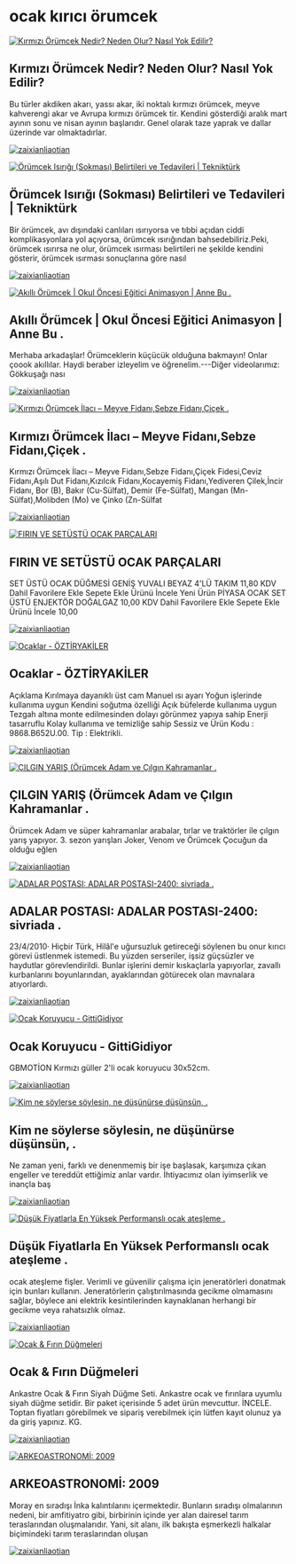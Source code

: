 # ocak kırıcı örumcek
<a href="https://mnn.zoosnet.net/LR/Chatpre.aspx?id=MNN94995150&p=https://topgrinding.com/" target="_blank">![Kırmızı Örümcek Nedir? Neden Olur? Nasıl Yok Edilir?](https://github.com/technlg/images/blob/main/32.jpg)</a>
## Kırmızı Örümcek Nedir? Neden Olur? Nasıl Yok Edilir?
Bu türler akdiken akarı, yassı akar, iki noktalı kırmızı örümcek, meyve kahverengi akar ve Avrupa kırmızı örümcek tir. Kendini gösterdiği aralık mart ayının sonu ve nisan ayının başlarıdır. Genel olarak taze yaprak ve dallar üzerinde var olmaktadırlar.
<a href="https://mnn.zoosnet.net/LR/Chatpre.aspx?id=MNN94995150&p=https://topgrinding.com/" target="_blank"><img src="https://github.com/technlg/images/raw/main/chat11.jpg" alt="zaixianliaotian"/></a><a href="//whatsapp.shibangsoft.com/WhatsApp.php" ><img src="https://github.com/technlg/images/raw/main/chat11.png" alt=""></a>
<a href="https://mnn.zoosnet.net/LR/Chatpre.aspx?id=MNN94995150&p=https://topgrinding.com/" target="_blank">![Örümcek Isırığı (Sokması) Belirtileri ve Tedavileri | Tekniktürk](https://github.com/technlg/images/blob/main/32.jpg)</a>
## Örümcek Isırığı (Sokması) Belirtileri ve Tedavileri | Tekniktürk
Bir örümcek, avı dışındaki canlıları ısırıyorsa ve tıbbi açıdan ciddi komplikasyonlara yol açıyorsa, örümcek ısırığından bahsedebiliriz.Peki, örümcek ısırırsa ne olur, örümcek ısırması belirtileri ne şekilde kendini gösterir, örümcek ısırması sonuçlarına göre nasıl 
<a href="https://mnn.zoosnet.net/LR/Chatpre.aspx?id=MNN94995150&p=https://topgrinding.com/" target="_blank"><img src="https://github.com/technlg/images/raw/main/chat11.jpg" alt="zaixianliaotian"/></a><a href="//whatsapp.shibangsoft.com/WhatsApp.php" ><img src="https://github.com/technlg/images/raw/main/chat11.png" alt=""></a>
<a href="https://mnn.zoosnet.net/LR/Chatpre.aspx?id=MNN94995150&p=https://topgrinding.com/" target="_blank">![Akıllı Örümcek | Okul Öncesi Eğitici Animasyon | Anne Bu .](https://github.com/technlg/images/blob/main/65.jpg)</a>
## Akıllı Örümcek | Okul Öncesi Eğitici Animasyon | Anne Bu .
Merhaba arkadaşlar! Örümceklerin küçücük olduğuna bakmayın! Onlar çoook akıllılar. Haydi beraber izleyelim ve öğrenelim.---Diğer videolarımız: Gökkuşağı nası
<a href="https://mnn.zoosnet.net/LR/Chatpre.aspx?id=MNN94995150&p=https://topgrinding.com/" target="_blank"><img src="https://github.com/technlg/images/raw/main/chat11.jpg" alt="zaixianliaotian"/></a><a href="//whatsapp.shibangsoft.com/WhatsApp.php" ><img src="https://github.com/technlg/images/raw/main/chat11.png" alt=""></a>
<a href="https://mnn.zoosnet.net/LR/Chatpre.aspx?id=MNN94995150&p=https://topgrinding.com/" target="_blank">![Kırmızı Örümcek İlacı – Meyve Fidanı,Sebze Fidanı,Çiçek .](https://github.com/technlg/images/blob/main/27.jpg)</a>
## Kırmızı Örümcek İlacı – Meyve Fidanı,Sebze Fidanı,Çiçek .
Kırmızı Örümcek İlacı – Meyve Fidanı,Sebze Fidanı,Çiçek Fidesi,Ceviz Fidanı,Aşılı Dut Fidanı,Kızılcık Fidanı,Kocayemiş Fidanı,Yediveren Çilek,İncir Fidanı, Bor (B), Bakır (Cu-Sülfat), Demir (Fe-Sülfat), Mangan (Mn-Sülfat),Molibden (Mo) ve Çinko (Zn-Sülfat 
<a href="https://mnn.zoosnet.net/LR/Chatpre.aspx?id=MNN94995150&p=https://topgrinding.com/" target="_blank"><img src="https://github.com/technlg/images/raw/main/chat11.jpg" alt="zaixianliaotian"/></a><a href="//whatsapp.shibangsoft.com/WhatsApp.php" ><img src="https://github.com/technlg/images/raw/main/chat11.png" alt=""></a>
<a href="https://mnn.zoosnet.net/LR/Chatpre.aspx?id=MNN94995150&p=https://topgrinding.com/" target="_blank">![FIRIN VE SETÜSTÜ OCAK PARÇALARI](https://github.com/technlg/images/blob/main/18.jpg)</a>
## FIRIN VE SETÜSTÜ OCAK PARÇALARI
SET ÜSTÜ OCAK DÜĞMESİ GENİŞ YUVALI BEYAZ 4'LÜ TAKIM 11,80 KDV Dahil Favorilere Ekle Sepete Ekle Ürünü İncele Yeni Ürün PİYASA OCAK SET ÜSTÜ ENJEKTÖR DOĞALGAZ 10,00 KDV Dahil Favorilere Ekle Sepete Ekle Ürünü İncele 10,00 
<a href="https://mnn.zoosnet.net/LR/Chatpre.aspx?id=MNN94995150&p=https://topgrinding.com/" target="_blank"><img src="https://github.com/technlg/images/raw/main/chat11.jpg" alt="zaixianliaotian"/></a><a href="//whatsapp.shibangsoft.com/WhatsApp.php" ><img src="https://github.com/technlg/images/raw/main/chat11.png" alt=""></a>
<a href="https://mnn.zoosnet.net/LR/Chatpre.aspx?id=MNN94995150&p=https://topgrinding.com/" target="_blank">![Ocaklar - ÖZTİRYAKİLER](https://github.com/technlg/images/blob/main/11.jpg)</a>
## Ocaklar - ÖZTİRYAKİLER
Açıklama  Kırılmaya dayanıklı üst cam  Manuel ısı ayarı  Yoğun işlerinde kullanıma uygun  Kendini soğutma özelliği Açık büfelerde kullanıma uygun  Tezgah altına monte edilmesinden dolayı görünmez yapıya sahip Enerji tasarruflu  Kolay kullanıma ve temizliğe sahip  Sessiz ve  Ürün Kodu : 9868.B652U.00. Tip : Elektrikli.
<a href="https://mnn.zoosnet.net/LR/Chatpre.aspx?id=MNN94995150&p=https://topgrinding.com/" target="_blank"><img src="https://github.com/technlg/images/raw/main/chat11.jpg" alt="zaixianliaotian"/></a><a href="//whatsapp.shibangsoft.com/WhatsApp.php" ><img src="https://github.com/technlg/images/raw/main/chat11.png" alt=""></a>
<a href="https://mnn.zoosnet.net/LR/Chatpre.aspx?id=MNN94995150&p=https://topgrinding.com/" target="_blank">![ÇILGIN YARIŞ (Örümcek Adam ve Çılgın Kahramanlar .](https://github.com/technlg/images/blob/main/47.jpg)</a>
## ÇILGIN YARIŞ (Örümcek Adam ve Çılgın Kahramanlar .
Örümcek Adam ve süper kahramanlar arabalar, tırlar ve traktörler ile çılgın yarış yapıyor. 3. sezon yarışları Joker, Venom ve Örümcek Çocuğun da olduğu eğlen
<a href="https://mnn.zoosnet.net/LR/Chatpre.aspx?id=MNN94995150&p=https://topgrinding.com/" target="_blank"><img src="https://github.com/technlg/images/raw/main/chat11.jpg" alt="zaixianliaotian"/></a><a href="//whatsapp.shibangsoft.com/WhatsApp.php" ><img src="https://github.com/technlg/images/raw/main/chat11.png" alt=""></a>
<a href="https://mnn.zoosnet.net/LR/Chatpre.aspx?id=MNN94995150&p=https://topgrinding.com/" target="_blank">![ADALAR POSTASI: ADALAR POSTASI-2400: sivriada .](https://github.com/technlg/images/blob/main/47.jpg)</a>
## ADALAR POSTASI: ADALAR POSTASI-2400: sivriada .
23/4/2010· Hiçbir Türk, Hilâl'e uğursuzluk getireceği söylenen bu onur kırıcı görevi üstlenmek istemedi. Bu yüzden serseriler, işsiz güçsüzler ve haydutlar görevlendirildi. Bunlar işlerini demir kıskaçlarla yapıyorlar, zavallı kurbanlarını boyunlarından, ayaklarından götürecek olan mavnalara atıyorlardı.
<a href="https://mnn.zoosnet.net/LR/Chatpre.aspx?id=MNN94995150&p=https://topgrinding.com/" target="_blank"><img src="https://github.com/technlg/images/raw/main/chat11.jpg" alt="zaixianliaotian"/></a><a href="//whatsapp.shibangsoft.com/WhatsApp.php" ><img src="https://github.com/technlg/images/raw/main/chat11.png" alt=""></a>
<a href="https://mnn.zoosnet.net/LR/Chatpre.aspx?id=MNN94995150&p=https://topgrinding.com/" target="_blank">![Ocak Koruyucu - GittiGidiyor](https://github.com/technlg/images/blob/main/65.jpg)</a>
## Ocak Koruyucu - GittiGidiyor
GBMOTİON Kırmızı güller 2'li ocak koruyucu 30x52cm.
<a href="https://mnn.zoosnet.net/LR/Chatpre.aspx?id=MNN94995150&p=https://topgrinding.com/" target="_blank"><img src="https://github.com/technlg/images/raw/main/chat11.jpg" alt="zaixianliaotian"/></a><a href="//whatsapp.shibangsoft.com/WhatsApp.php" ><img src="https://github.com/technlg/images/raw/main/chat11.png" alt=""></a>
<a href="https://mnn.zoosnet.net/LR/Chatpre.aspx?id=MNN94995150&p=https://topgrinding.com/" target="_blank">![Kim ne söylerse söylesin, ne düşünürse düşünsün, .](https://github.com/technlg/images/blob/main/52.jpg)</a>
## Kim ne söylerse söylesin, ne düşünürse düşünsün, .
Ne zaman yeni, farklı ve denenmemiş bir işe başlasak, karşımıza çıkan engeller ve tereddüt ettiğimiz anlar vardır. İhtiyacımız olan iyimserlik ve inançla baş
<a href="https://mnn.zoosnet.net/LR/Chatpre.aspx?id=MNN94995150&p=https://topgrinding.com/" target="_blank"><img src="https://github.com/technlg/images/raw/main/chat11.jpg" alt="zaixianliaotian"/></a><a href="//whatsapp.shibangsoft.com/WhatsApp.php" ><img src="https://github.com/technlg/images/raw/main/chat11.png" alt=""></a>
<a href="https://mnn.zoosnet.net/LR/Chatpre.aspx?id=MNN94995150&p=https://topgrinding.com/" target="_blank">![Düşük Fiyatlarla En Yüksek Performanslı ocak ateşleme .](https://github.com/technlg/images/blob/main/43.jpg)</a>
## Düşük Fiyatlarla En Yüksek Performanslı ocak ateşleme .
ocak ateşleme fişler. Verimli ve güvenilir çalışma için jeneratörleri donatmak için bunları kullanın. Jeneratörlerin çalıştırılmasında gecikme olmamasını sağlar, böylece ani elektrik kesintilerinden kaynaklanan herhangi bir gecikme veya rahatsızlık olmaz.
<a href="https://mnn.zoosnet.net/LR/Chatpre.aspx?id=MNN94995150&p=https://topgrinding.com/" target="_blank"><img src="https://github.com/technlg/images/raw/main/chat11.jpg" alt="zaixianliaotian"/></a><a href="//whatsapp.shibangsoft.com/WhatsApp.php" ><img src="https://github.com/technlg/images/raw/main/chat11.png" alt=""></a>
<a href="https://mnn.zoosnet.net/LR/Chatpre.aspx?id=MNN94995150&p=https://topgrinding.com/" target="_blank">![Ocak & Fırın Düğmeleri](https://github.com/technlg/images/blob/main/37.jpg)</a>
## Ocak & Fırın Düğmeleri
Ankastre Ocak & Fırın Siyah Düğme Seti. Ankastre ocak ve fırınlara uyumlu siyah düğme setidir. Bir paket içerisinde 5 adet ürün mevcuttur. İNCELE. Toptan fiyatları görebilmek ve sipariş verebilmek için lütfen kayıt olunuz ya da giriş yapınız. KG.
<a href="https://mnn.zoosnet.net/LR/Chatpre.aspx?id=MNN94995150&p=https://topgrinding.com/" target="_blank"><img src="https://github.com/technlg/images/raw/main/chat11.jpg" alt="zaixianliaotian"/></a><a href="//whatsapp.shibangsoft.com/WhatsApp.php" ><img src="https://github.com/technlg/images/raw/main/chat11.png" alt=""></a>
<a href="https://mnn.zoosnet.net/LR/Chatpre.aspx?id=MNN94995150&p=https://topgrinding.com/" target="_blank">![ARKEOASTRONOMİ: 2009](https://github.com/technlg/images/blob/main/53.jpg)</a>
## ARKEOASTRONOMİ: 2009
Moray en sıradışı İnka kalıntılarını içermektedir. Bunların sıradışı olmalarının nedeni, bir amfitiyatro gibi, birbirinin içinde yer alan dairesel tarım teraslarından oluşmalarıdır. Yani, sit alanı, ilk bakışta eşmerkezli halkalar biçimindeki tarım teraslarından oluşan 
<a href="https://mnn.zoosnet.net/LR/Chatpre.aspx?id=MNN94995150&p=https://topgrinding.com/" target="_blank"><img src="https://github.com/technlg/images/raw/main/chat11.jpg" alt="zaixianliaotian"/></a><a href="//whatsapp.shibangsoft.com/WhatsApp.php" ><img src="https://github.com/technlg/images/raw/main/chat11.png" alt=""></a>
